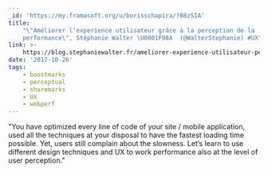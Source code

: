 ```yaml
---
_id: 'https://my.framasoft.org/u/borisschapira/?88zSIA'
title:
    "\"Améliorer l’experience utilisateur grâce à la perception de la
    performance\", Stéphanie Walter \U0001F98A  (@WalterStephanie) #UX"
link: >-
    https://blog.stephaniewalter.fr/ameliorer-experience-utilisateur-perception-performance/
date: '2017-10-26'
tags:
    - boostmarks
    - perceptual
    - sharemarks
    - UX
    - webperf
---
```


<div class="markdown"><p>&quot;You have optimized every line of code of your site / mobile application, used all the techniques at your disposal to have the fastest loading time possible. Yet, users still complain about the slowness. Let’s learn to use different design techniques and UX to work performance also at the level of user perception.&quot;
</p></div>
